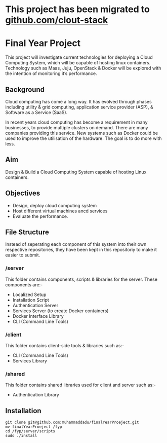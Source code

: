 This project has been migrated to [github.com/clout-stack](https://github.com/clout-stack)
=======

Final Year Project
=======

This project will investigate current technologies for deploying a Cloud Computing System, which will be capable of hosting linux containers. Technology such as Maas, Juju, OpenStack & Docker will be explored with the intention of monitoring it’s performance.

## Background
Cloud computing has come a long way. It has evolved through phases including utility & grid computing, application service provider (ASP), & Software as a Service (SaaS).

In recent years cloud computing has become a requirement in many businesses, to provide multiple clusters on demand. There are many companies providing this service. New systems such as Docker could be used to improve the utilisation of the hardware. The goal is to do more with less.

## Aim
Design & Build a Cloud Computing System capable of hosting Linux containers.

## Objectives
 - Design, deploy cloud computing system
 - Host different virtual machines ancd services
 - Evaluate the performance.

## File Structure
Instead of seperating each component of this system into their own respective repositories, they have been kept in this repositoriy to make it easier to submit.

### /server
This folder contains components, scripts & libraries for the server.
These components are:-
 - Localized Setup
 - Installation Script
 - Authentication Server
 - Services Server (to create Docker containers)
 - Docker Interface Library
 - CLI (Command Line Tools)

### /client
This folder contains client-side tools & libraries such as:- 
 - CLI (Command Line Tools)
 - Services Library

### /shared
This folder contains shared libraries used for client and server such as:-
 - Authentication Library

## Installation
```
git clone git@github.com:muhammaddadu/finalYearProeject.git
mv finalYearProeject /fyp
cd /fyp/server/scripts
sudo ./install
``` 
